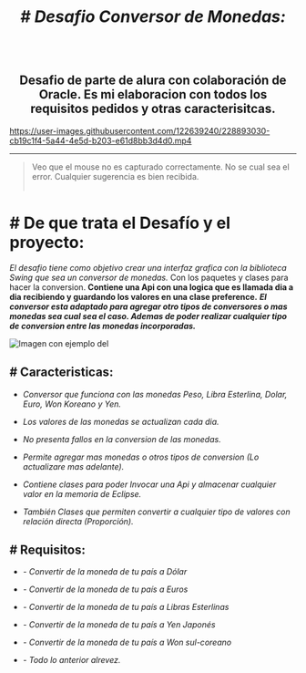 <h1 align="center"><em> # Desafio Conversor de Monedas: </em></h1> 

<br></br> 

<h2 align="center"> Desafio de parte de alura con colaboración de Oracle. Es mi elaboracion con todos los requisitos pedidos y otras caracterisitcas. </h3> 

   https://user-images.githubusercontent.com/122639240/228893030-cb19c1f4-5a44-4e5d-b203-e61d8bb3d4d0.mp4
 
 ---
> Veo que el mouse no es capturado correctamente. No se cual sea el error. Cualquier sugerencia es bien recibida.
 <br></br> 


# **# De que trata el Desafío y el proyecto:**

*El desafio tiene como objetivo crear una interfaz grafica con la biblioteca Swing que sea un conversor de monedas.* 
Con los paquetes y clases para hacer la conversion. **Contiene una Api con una logica que es llamada dia a dia recibiendo y guardando los valores en  una clase preference.**
***El conversor esta adaptado para agregar otro tipos de conversores o mas monedas sea cual sea el caso. Ademas de poder realizar cualquier tipo de conversion entre las monedas incorporadas.***

![Imagen con ejemplo del ](https://user-images.githubusercontent.com/122639240/228410349-63526527-e7a4-4e19-be72-4f4221a1a7d7.png)

## # Caracteristicas:
*  *Conversor que funciona con las monedas Peso, Libra Esterlina, Dolar, Euro, Won Koreano y Yen.*

*  *Los valores de las monedas se actualizan cada dia.*

*  *No presenta fallos en la conversion de las monedas.*

*  *Permite agregar mas monedas o otros tipos de conversion (Lo actualizare mas adelante).*

*  *Contiene clases para poder Invocar una Api y almacenar cualquier valor en la memoria de Eclipse.*

*  *También Clases que permiten convertir a cualquier tipo de valores con relación directa (Proporción).* 

## # Requisitos:
 
   * *- Convertir de la moneda de tu país a Dólar*
   
   * *- Convertir de la moneda de tu país  a Euros*
   
   * *- Convertir de la moneda de tu país  a Libras Esterlinas*
   
   * *- Convertir de la moneda de tu país  a Yen Japonés*
   
   * *- Convertir de la moneda de tu país  a Won sul-coreano*
   
   * *- Todo lo anterior alrevez.*


